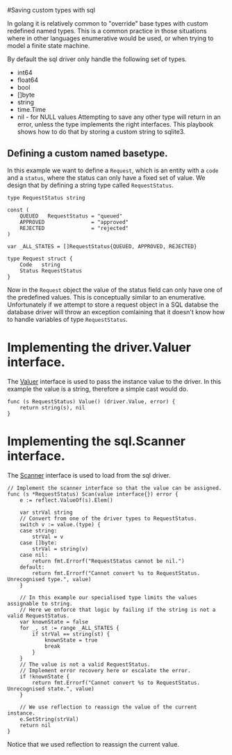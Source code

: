 #Saving custom types with sql

In golang it is relatively common to "override" base types with custom redefined named types. This is a common practice in those situations where in other languages enumerative would be used, or when trying to model a finite state machine.

By default the sql driver only handle the following set of types.
* int64
* float64
* bool
* []byte
* string
* time.Time
* nil - for NULL values
Attempting to save any other type will return in an error, unless the type implements the right interfaces.
This playbook shows how to do that by storing a custom string to sqlite3.

## Defining a custom named basetype.

In this example we want to define a `Request`, which is an entity with a `code` and a `status`, where the status can only have a fixed set of value. We design that by defining a string type called `RequestStatus`. 

```
type RequestStatus string

const (
	QUEUED   RequestStatus = "queued"
	APPROVED               = "approved"
	REJECTED               = "rejected"
)

var _ALL_STATES = []RequestStatus{QUEUED, APPROVED, REJECTED}

type Request struct {
	Code   string
	Status RequestStatus
}
```

Now in the `Request` object the value of the status field can only have one of the predefined values. This is conceptually similar to an enumerative. Unfortunately if we attempt to store a request object in a SQL databse the database driver will throw an exception comlaining that it doesn't know how to handle variables of type `RequestStatus`.


# Implementing the driver.Valuer interface.

The [Valuer](http://golang.org/pkg/database/sql/driver/#Valuer) interface is used to pass the instance value to the driver. In this example the value is a string, therefore a simple cast would do. 

```
func (s RequestStatus) Value() (driver.Value, error) {
	return string(s), nil
}
```

# Implementing the sql.Scanner interface.

The [Scanner](http://golang.org/pkg/database/sql/#Scanner) interface is used to load from the sql driver. 

```
// Implement the scanner interface so that the value can be assigned.
func (s *RequestStatus) Scan(value interface{}) error {
	e := reflect.ValueOf(s).Elem()

	var strVal string
	// Convert from one of the driver types to RequestStatus.
	switch v := value.(type) {
	case string:
		strVal = v
	case []byte:
		strVal = string(v)
	case nil:
		return fmt.Errorf("RequestStatus cannot be nil.")
	default:
		return fmt.Errorf("Cannot convert %s to RequestStatus. Unrecognised type.", value)
	}

	// In this example our specialised type limits the values assignable to string.
	// Here we enforce that logic by failing if the string is not a valid RequestStatus.
	var knownState = false
	for _, st := range _ALL_STATES {
		if strVal == string(st) {
			knownState = true
			break
		}
	}
	// The value is not a valid RequestStatus.
	// Implement error recovery here or escalate the error.
	if !knownState {
		return fmt.Errorf("Cannot convert %s to RequestStatus. Unrecognised state.", value)
	}

	// We use reflection to reassign the value of the current instance.
	e.SetString(strVal)
	return nil
}
```

Notice that we used reflection to reassign the current value.